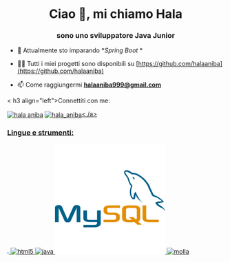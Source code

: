 <h1 align="center">Ciao 👋, mi chiamo Hala</h1>
<h3 align="center">sono uno sviluppatore Java Junior</h3>

- 🌱 Attualmente sto imparando **Spring Boot* *

- 👨‍💻 Tutti i miei progetti sono disponibili su [https://github.com/halaaniba](https://github.com/halaaniba)

- 📫 Come raggiungermi **halaaniba999@gmail.com**

< h3 align="left">Connettiti con me:</h3>
<p align="left">
<a href="https://linkedin.com/in/hala aniba" target="blank"><img align ="center" src="https://raw.githubusercontent.com/rahuldkjain/github-profile-readme-generator/master/src/images/icons/Social/linked-in-alt.svg" alt="hala aniba " altezza="3" larghezza="4" /></a>
<a href="https://instagram.com/hala_aniba" target="blank"><img align="center" src="https: //raw.githubusercontent.com/rahuldkjain/github-profile-readme-generator/master/src/images/icons/Social/instagram.svg" alt="hala_aniba" Height="3" width="4" />< /a>
</p>

<h3 align="left">Lingue e strumenti:</h3>
<p align="left"> <a href="https://www.w3schools.com/css/" target ="_blank" rel="noreferrer"> <img src="https://raw.githubusercontent.com/devicons/devicon/master/icons/css3/css3-original-wordmark.svg" alt="css3" width= "4" Height="4"/> </a> <a href="https://www.w3.org/html/" target="_blank" rel="noreferrer"> <img src="https: //raw.githubusercontent.com/devicons/devicon/master/icons/html5/html5-original-wordmark.svg" alt="html5" larghezza="4" altezza="4"/> </a> <a href ="https://www.java.com" target="_blank" rel="noreferrer"> <img src="https://raw.githubusercontent.com/devicons/devicon/master/icons/java/java- originali.svg" alt="java" larghezza="4" altezza="4"/> </a> <a href="https://www.mysql.com/" target="_blank" rel="noreferrer "> <img src="https://raw.githubusercontent.com/devicons/devicon/master/icons/mysql/mysql-original-wordmark.svg" alt="mysql" larghezza="4" altezza="4" /> </a> <a href="https://spring.io/" target="_blank" rel="noreferrer"> <img src="https://www.vettorelogo.zone/logos/springio/ icona-springio.svg" alt="molla" larghezza="40" altezza="40"/> </a> </p>

